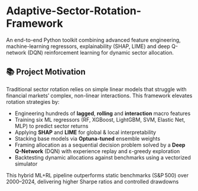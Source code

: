 # Adaptive-Sector-Rotation-Framework


An end-to-end Python toolkit combining advanced feature engineering, machine-learning regressors, explainability (SHAP, LIME) and deep Q-network (DQN) reinforcement learning for dynamic sector allocation.

## 📚 Project Motivation

Traditional sector rotation relies on simple linear models that struggle with financial markets’ complex, non-linear interactions. This framework elevates rotation strategies by:
- Engineering hundreds of **lagged**, **rolling** and **interaction** macro features  
- Training six ML regressors (RF, XGBoost, LightGBM, SVM, Elastic Net, MLP) to predict sector returns  
- Applying **SHAP** and **LIME** for global & local interpretability  
- Stacking base models via **Optuna-tuned** ensemble weights  
- Framing allocation as a sequential decision problem solved by a **Deep Q-Network** (DQN) with experience replay and ε-greedy exploration  
- Backtesting dynamic allocations against benchmarks using a vectorized simulator  

This hybrid ML+RL pipeline outperforms static benchmarks (S&P 500) over 2000–2024, delivering higher Sharpe ratios and controlled drawdowns
